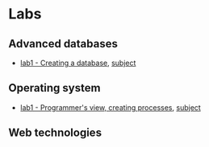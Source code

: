# Labs

## Advanced databases

* [lab1 - Creating a database](db/db-lab1.md), [subject](db/db-lab1-subject.pdf)


## Operating system

* [lab1 - Programmer's view, creating processes](os/os-lab1.md), [subject](os/os-lab1-subject.pdf)


## Web technologies
